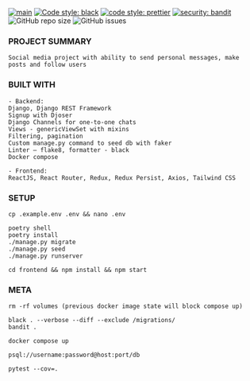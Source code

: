 [![main](https://github.com/lyingtakemura/socmed-sample/actions/workflows/main.yaml/badge.svg)](https://github.com/lyingtakemura/socmed-sample/actions/workflows/main.yaml)
[![Code style: black](https://img.shields.io/badge/code%20style-black-000000.svg)](https://github.com/psf/black)
[![code style: prettier](https://img.shields.io/badge/code_style-prettier-ff69b4.svg?style=flat-square)](https://github.com/prettier/prettier)
[![security: bandit](https://img.shields.io/badge/security-bandit-yellow.svg)](https://github.com/PyCQA/bandit)
![GitHub repo size](https://img.shields.io/github/repo-size/lyingtakemura/socmed-sample)
![GitHub issues](https://img.shields.io/github/issues/lyingtakemura/socmed-sample)

### PROJECT SUMMARY

```
Social media project with ability to send personal messages, make posts and follow users
```

### BUILT WITH

```
- Backend:
Django, Django REST Framework
Signup with Djoser
Django Channels for one-to-one chats
Views - genericViewSet with mixins
Filtering, pagination
Custom manage.py command to seed db with faker
Linter – flake8, formatter - black
Docker compose

- Frontend:
ReactJS, React Router, Redux, Redux Persist, Axios, Tailwind CSS
```

### SETUP

```
cp .example.env .env && nano .env

poetry shell
poetry install
./manage.py migrate
./manage.py seed
./manage.py runserver

cd frontend && npm install && npm start
```

### META

```
rm -rf volumes (previous docker image state will block compose up)

black . --verbose --diff --exclude /migrations/
bandit .

docker compose up

psql://username:password@host:port/db

pytest --cov=.
```
